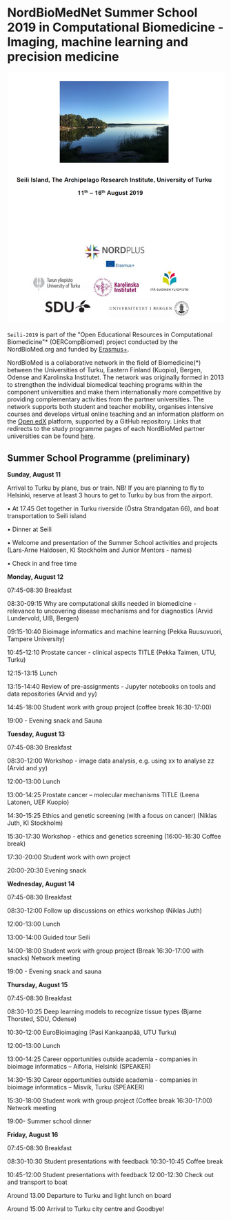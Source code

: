 # NordBioMedNet Summer School 2019 in Computational Biomedicine - Imaging, machine learning and precision medicine

![Seili-2019 image](./assets/seili_2019.png)

`Seili-2019` is part of the "Open Educational Resources in Computational Biomedicine"* (OERCompBiomed) project conducted by the NordBioMed.org and funded by [Erasmus+](http://ec.europa.eu/programmes/erasmus-plus/projects/eplus-project-details/#project/bc4e0bdb-aa64-4d5c-a7f2-26d68ec36647).

NordBioMed is a collaborative network in the field of Biomedicine(*) between the Universities of Turku, Eastern Finland (Kuopio), Bergen, Odense and Karolinska Institutet. The network was originally formed in 2013 to strengthen the individual biomedical teaching programs within the component universities and make them internationally more competitive by providing complementary activities from the partner universities. The network supports both student and teacher mobility, organises intensive courses and develops virtual online teaching and an information platform on the [Open edX](https://open.edx.org/) platform, supported by a GitHub repository.
Links that redirects to the study programme pages of each NordBioMed partner universities can be found [here](https://nordbiomed.org).



## Summer School Programme (preliminary)

**Sunday, August 11**

Arrival to Turku by plane, bus or train. NB! If you are planning to fly to Helsinki, reserve at least 3 hours to get to Turku by bus from the airport.

•	At 17.45	Get together in Turku riverside (Östra Strandgatan 66), and boat transportation to Seili island 

•	Dinner at Seili

•	Welcome and presentation of the Summer School activities and projects (Lars-Arne Haldosen, KI Stockholm and Junior Mentors - names)

•	Check in and free time

**Monday, August 12**

07:45-08:30	Breakfast

08:30-09:15	Why are computational skills needed in biomedicine - relevance to uncovering disease mechanisms and for diagnostics (Arvid Lundervold, UIB, Bergen)

09:15-10:40	Bioimage informatics and machine learning (Pekka Ruusuvuori, Tampere University)

10:45-12:10	Prostate cancer - clinical aspects TITLE (Pekka Taimen, UTU, Turku)

12:15-13:15	Lunch

13:15-14:40	Review of pre-assignments - Jupyter notebooks on tools and data repositories (Arvid and yy)

14:45-18:00	Student work with group project (coffee break 16:30-17:00)

19:00 -	Evening snack and Sauna

**Tuesday, August 13**

07:45-08:30	Breakfast

08:30-12:00	Workshop - image data analysis, e.g. using xx to analyse zz (Arvid and yy)

12:00-13:00	Lunch

13:00-14:25	Prostate cancer – molecular mechanisms TITLE (Leena Latonen, UEF Kuopio)

14:30-15:25	Ethics and genetic screening (with a focus on cancer) (Niklas Juth, KI Stockholm)

15:30-17:30	Workshop - ethics and genetics screening (16:00-16:30 Coffee break)

17:30-20:00	Student work with own project

20:00-20:30	Evening snack

**Wednesday, August 14**

07:45-08:30	Breakfast

08:30-12:00	Follow up discussions on ethics workshop (Niklas Juth)

12:00-13:00	Lunch

13:00-14:00	Guided tour Seili

14:00-18:00	Student work with group project (Break 16:30-17:00 with snacks) Network meeting

19:00 -	Evening snack and sauna

**Thursday, August 15**

07:45-08:30	Breakfast

08:30-10:25	Deep learning models to recognize tissue types (Bjarne Thorsted, SDU, Odense)

10:30-12:00	EuroBioimaging (Pasi Kankaanpää, UTU Turku)

12:00-13:00	Lunch

13:00-14:25	Career opportunities outside academia - companies in bioimage informatics – Aiforia, Helsinki (SPEAKER)

14:30-15:30	Career opportunities outside academia - companies in bioimage informatics – Misvik, Turku (SPEAKER)

15:30-18:00	Student work with group project (Coffee break 16:30-17:00) Network meeting

19:00-	Summer school dinner

**Friday, August 16**

07:45-08:30	Breakfast

08:30-10:30	Student presentations with feedback 10:30-10:45	Coffee break

10:45-12:00	Student presentations with feedback 12:00-12:30	Check out and transport to boat

Around 13.00 Departure to Turku and light lunch on board

Around 15:00 Arrival to Turku city centre and Goodbye!
